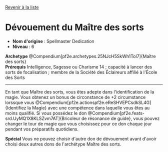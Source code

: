 [Revenir à la liste](list.md)

# Dévouement du Maître des sorts

 * **Nom d'origine** : Spellmaster Dedication
 * **Niveau** : 6


<div><strong>Archetype </strong>@Compendium[pf2e.archetypes.25NJcH5SkWh1Tol7]{Maître des sorts}</div>
<div><span><strong>Prérequis</strong> Intelligence, Sagesse ou Charisme 14 ; capacité à lancer des sorts de focalisation ; membre de la Société des Éclaireurs affilié à l'École des Sorts<br></span></div>
<hr>
<p>En tant que Maître des sorts, vous êtes adepte dans l'identification de la magie. Vous obtenez un bonus de circonstance de +2 circumstance lorssque vous @Compendium[pf2e.actionspf2e.eReSHVEPCsdkSL4G]{Identifiez la Magie} avec une compétence dans laquelle vous êtes au moins qualifié. Si vous possédez le don @Compendium[pf2e.feats-srd.UyMQ1X8KLSZvm7AT]{Bricoleur de résonance de guide}, vous pouvez changer le tour de magie que vous choisissez pour ce don chaque jour pendant vos préparatifs quotidiens.</p>
<p><strong>Spécial</strong> Vous ne pouvez choisir d'autre don de dévouement avant d'avoir choisi deux autres dons de l'archétype Maître des sorts.&nbsp;</p>